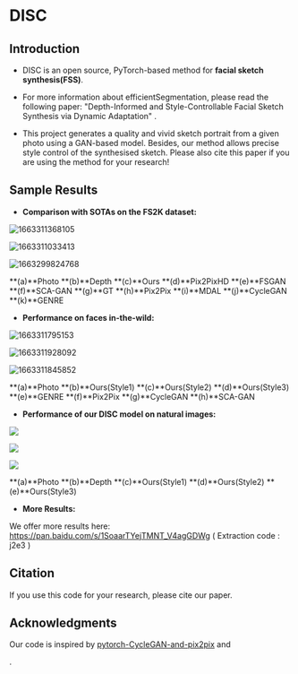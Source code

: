 # DISC

## Introduction

- DISC is an open  source, PyTorch-based method for **facial sketch synthesis(FSS)**.


-  For more information about efficientSegmentation, please read the following paper:  "Depth-Informed and Style-Controllable Facial Sketch Synthesis via Dynamic Adaptation" .


- This project generates a quality and vivid sketch portrait from a given photo using a GAN-based model.  Besides, our method allows precise style control of the synthesised sketch. Please also cite this paper if you are using the method for your research! 


## Sample Results

- **Comparison with SOTAs on the FS2K dataset:**

![1663311368105](C:\Users\29616\AppData\Roaming\Typora\typora-user-images\1663311368105.png)

![1663311033413](C:\Users\29616\AppData\Roaming\Typora\typora-user-images\1663311033413.png)

![1663299824768](C:\Users\29616\AppData\Roaming\Typora\typora-user-images\1663299824768.png)

**(a)**Photo   **(b)**Depth   **(c)**Ours   **(d)**Pix2PixHD   **(e)**FSGAN   **(f)**SCA-GAN   **(g)**GT   **(h)**Pix2Pix   **(i)**MDAL   **(j)**CycleGAN   **(k)**GENRE

- **Performance on faces in-the-wild:**

![1663311795153](C:\Users\29616\AppData\Roaming\Typora\typora-user-images\1663311795153.png)

![1663311928092](C:\Users\29616\AppData\Roaming\Typora\typora-user-images\1663311928092.png)

![1663311845852](C:\Users\29616\AppData\Roaming\Typora\typora-user-images\1663311845852.png)

**(a)**Photo   **(b)**Ours(Style1)   **(c)**Ours(Style2)   **(d)**Ours(Style3)   **(e)**GENRE   **(f)**Pix2Pix   **(g)**CycleGAN   **(h)**SCA-GAN

-  **Performance of our DISC model on natural images:**

![](I:\D盘\zyf\2020研究生\毕业论文\2021阶段性工作总结\结果图汇总\scene\scene3\5_1.png)

![](I:\D盘\zyf\2020研究生\毕业论文\2021阶段性工作总结\结果图汇总\scene\buildings\4_2.png)

![](I:\D盘\zyf\2020研究生\毕业论文\2021阶段性工作总结\结果图汇总\scene\buildings\3_2.png)

**(a)**Photo   **(b)**Depth   **(c)**Ours(Style1)   **(d)**Ours(Style2)   **(e)**Ours(Style3)

- **More Results:**

We offer more results here: https://pan.baidu.com/s/1SoaarTYejTMNT_V4agGDWg ( Extraction code : j2e3 )

## Citation

 If you use this code for your research, please cite our paper. 

## Acknowledgments

Our code is inspired by [pytorch-CycleGAN-and-pix2pix](https://github.com/junyanz/pytorch-CycleGAN-and-pix2pix) and 

[Genre]: https://github.com/fei-hdu/genre



.